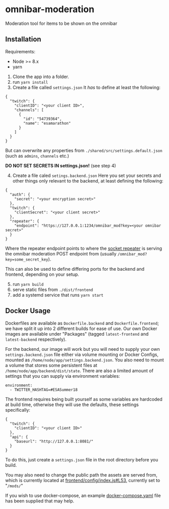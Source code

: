 # omnibar-moderation
Moderation tool for items to be shown on the omnibar

## Installation
Requirements:
 - Node >= 8.x
 - yarn

 1. Clone the app into a folder.
 2. run `yarn install`
 3. Create a file called `settings.json`
 It _has_ to define at least the following:

```
{
  "twitch": {
    "clientID": "<your client ID>",
    "channels": [
      {
        "id": "54739364",
        "name": "esamarathon"
      }
    ]
  }
}
 ```

But can overwrite any properties from `./shared/src/settings.default.json` (such as `admins`, `channels` etc.)

**DO NOT SET SECRETS IN settings.json!** (see step 4)

 4. Create a file caled `setings.backend.json`
 Here you set your secrets and other things only relevant to the backend, at least defining the following:

```
{
  "auth": {
    "secret": "<your encryption secret>"
  },
  "twitch": {
    "clientSecret": "<your client secret>"
  },
  "repeater": {
    "endpoint": "https://127.0.0.1:1234/omnibar_mod?key=<your omnibar secret>"
  }
}
```
Where the repeater endpoint points to where the [socket repeater](https://github.com/esamarathon/donation-socket-repeater) is serving the omnibar moderation POST endpoint from (usually `/omnibar_mod?key=some_secret_key`).

  This can also be used to define differing ports for the backend and frontend, depending on your setup.

 5. run `yarn build`
 6. serve static files from `./dist/frontend`
 7. add a systemd service that runs `yarn start`

## Docker Usage

Dockerfiles are available as `Dockerfile.backend` and `Dockerfile.frontend`; we have split it up into 2 different builds for ease of use. Our own Docker images are available under "Packages" (tagged `latest-frontend` and `latest-backend` respectively).

For the backend, our image will work but you will need to supply your own `settings.backend.json` file either via volume mounting or Docker Configs, mounted as `/home/node/app/settings.backend.json`. You also need to mount a volume that stores some persistent files at `/home/node/app/backend/dist/state`. There are also a limited amount of settings that you can supply via environment variables:
```
environment:
  - TWITTER_HASHTAG=#ESASummer18
```

The frontend requires being built yourself as some variables are hardcoded at build time, otherwise they will use the defaults, these settings specifically:

```
{
  "twitch": {
    "clientID": "<your client ID>"
  },
  "api": {
    "baseurl": "http://127.0.0.1:8081/"
  }
}
```

To do this, just create a `settings.json` file in the root directory before you build.

You may also need to change the public path the assets are served from, which is currently located at [frontend/config/index.js#L53](frontend/config/index.js#L53), currently set to "`/mods/`"

If you wish to use docker-compose, an example [docker-compose.yaml](docker-compose.yaml) file has been supplied that may help.
